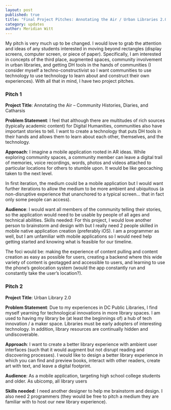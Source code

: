 ```yaml
---
layout: post
published: true
title: "Final Project Pitches: Annotating the Air / Urban Libraries 2.0"
category: updates
author: Meridian Witt
---
```


My pitch is very much up to be changed. I would love to grab the attention and ideas of any students interested in moving beyond rectangles (display screens, computer screen, or piece of paper). Specifically, I am interested in concepts of the third place, augmented spaces, community involvement in urban libraries, and getting DH tools in the hands of communities (I consider myself a techno-constructivist so I want communities to use technology to use technology to learn about and construct their own experiences). With all that in mind, I have two project pitches. 

### Pitch 1 

**Project Title**: Annotating the Air – Community Histories, Diaries, and Catharsis

**Problem Statement**: I feel that although there are multitudes of rich sources (typically academic content) for Digital Humanities, communities also have important stories to tell. I want to create a technology that puts DH tools in their hands and allows them to learn about each other, themselves, and the technology. 

**Approach**: I imagine a mobile application rooted in AR ideas. While exploring community spaces, a community member can leave a digital trail of memories, voice recordings, words, photos and videos attached to particular locations for others to stumble upon. It would be like geocaching taken to the next level. 

In first iteration, the medium could be a mobile application but I would want further iterations to allow the medium to be more ambient and ubiquitous (a non-disruptive experience that unanchored to a typical screen… that in fact only some people can access). 

**Audience**: I would want all members of the community telling their stories, so the application would need to be usable by people of all ages and technical abilities. 
Skills needed: For this project, I would love another person to brainstorm and design with but I really need 2 people skilled in mobile native application creation (preferably iOS). I am a programmer as well, but I am unfamiliar with mobile applications so I would need help getting started and knowing what is feasible for our timeline. 

The foci would be: making the experience of content pulling and content creation as easy as possible for users, creating a backend where this wide variety of content is geotagged and accessible to users, and learning to use the phone’s geolocation system (would the app constantly run and constantly take the user’s location?).

### Pitch 2

**Project Title**: Urban Library 2.0

**Problem Statement**: Due to my experiences in DC Public Libraries, I find myself yearning for technological innovations in more library spaces. I am used to having my library be (at least the beginnings of) a hub of tech innovation / a maker space. Libraries must be early adopters of interesting technology. In addition, library resources are continually hidden and undiscoverable.    

**Approach**: I want to create a better library experience with ambient user interfaces (such that it would augment but not disrupt reading and discovering processes). I would like to design a better library experience in which you can find and preview books, interact with other readers, create art with text, and leave a digital footprint.

**Audience**: As a mobile application, targeting high school college students and older. As ubicomp, all library users

**Skills needed**: I need another designer to help me brainstorm and design. I also need 2 programmers (they would be free to pitch a medium they are familiar with to host our new library experience). 
